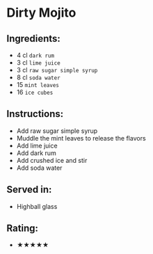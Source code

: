 # Dirty Mojito

## Ingredients:
- 4 cl `dark rum`
- 3 cl `lime juice`
- 3 cl `raw sugar simple syrup`
- 8 cl `soda water`
- 15 `mint leaves`
- 16 `ice cubes`

## Instructions:
- Add raw sugar simple syrup
- Muddle the mint leaves to release the flavors
- Add lime juice
- Add dark rum
- Add crushed ice and stir
- Add soda water

## Served in:
- Highball glass

## Rating:
- ★★★★★